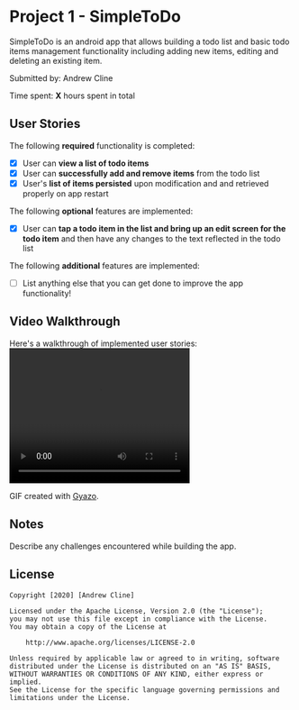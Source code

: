 # Project 1 - SimpleToDo

SimpleToDo is an android app that allows building a todo list and basic todo items management functionality including adding new items, editing and deleting an existing item.

Submitted by: Andrew Cline

Time spent: **X** hours spent in total

## User Stories

The following **required** functionality is completed:

* [x] User can **view a list of todo items**
* [x] User can **successfully add and remove items** from the todo list
* [x] User's **list of items persisted** upon modification and and retrieved properly on app restart

The following **optional** features are implemented:

* [x] User can **tap a todo item in the list and bring up an edit screen for the todo item** and then have any changes to the text reflected in the todo list

The following **additional** features are implemented:

* [ ] List anything else that you can get done to improve the app functionality!

## Video Walkthrough

Here's a walkthrough of implemented user stories:
 <video width="320" height="240" controls>
  <source src="https://i.gyazo.com/5b85f34924792a9ded5e3601e1671ded.mp4" type="video/mp4">
</video> 

GIF created with [Gyazo](https://gyazo.com/).

## Notes

Describe any challenges encountered while building the app.

## License

    Copyright [2020] [Andrew Cline]

    Licensed under the Apache License, Version 2.0 (the "License");
    you may not use this file except in compliance with the License.
    You may obtain a copy of the License at

        http://www.apache.org/licenses/LICENSE-2.0

    Unless required by applicable law or agreed to in writing, software
    distributed under the License is distributed on an "AS IS" BASIS,
    WITHOUT WARRANTIES OR CONDITIONS OF ANY KIND, either express or implied.
    See the License for the specific language governing permissions and
    limitations under the License.
